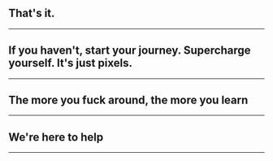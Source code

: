  <!-- .slide: class="title-slide title-slide--bottom" -->
## That's it.
---
<!-- .slide: class="title-slide title-slide--right" -->
## If you haven't, start your journey. Supercharge yourself. It's just pixels.
---
## The more you fuck around, the more you learn
---
<!-- .slide: class="title-slide title-slide--top" -->
## We're here to help
---
<!-- End Section